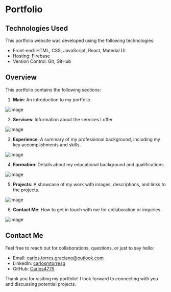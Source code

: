 # Portfolio

## Technologies Used

This portfolio website was developed using the following technologies:

- Front-end: HTML, CSS, JavaScript, React, Material UI
- Hosting: Firebase
- Version Control: Git, GitHub

## Overview

This portfolio contains the following sections:

1. **Main**: An introduction to my portfolio.

![image](https://github.com/Carlos4775/Portfolio/assets/46830962/838983d3-d8a8-4742-a726-7d1720178abd)

2. **Services**: Information about the services I offer.

![image](https://github.com/Carlos4775/Portfolio/assets/46830962/5b7b9438-3d47-4b42-9aeb-cc76680e0f20)

3. **Experience**: A summary of my professional background, including my key accomplishments and skills.

![image](https://github.com/Carlos4775/Portfolio/assets/46830962/7390d3b5-a449-4ddd-a342-638980d8fc2c)

4. **Formation**: Details about my educational background and qualifications.

![image](https://github.com/Carlos4775/Portfolio/assets/46830962/47800338-c1e7-42f6-a6f7-9ce6776882e5)

5. **Projects**: A showcase of my work with images, descriptions, and links to the projects.

![image](https://github.com/Carlos4775/Portfolio/assets/46830962/d940ad31-7404-4730-b8c9-2f136c067331)

6. **Contact Me**: How to get in touch with me for collaboration or inquiries.

![image](https://github.com/Carlos4775/Portfolio/assets/46830962/f74418c7-cd31-4bfd-8e77-d58570c4224d)

## Contact Me

Feel free to reach out for collaborations, questions, or just to say hello:

- Email: carlos.torres.graciano@outlook.com
- LinkedIn: [carlosmtorresg](https://www.linkedin.com/in/carlosmtorresg/)
- GitHub: [Carlos4775](https://github.com/Carlos4775/)

Thank you for visiting my portfolio! I look forward to connecting with you and discussing potential projects.
    
